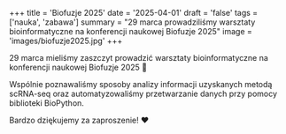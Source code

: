 +++
title = 'Biofuzje 2025'
date = '2025-04-01'
draft = 'false'
tags = ['nauka', 'zabawa']
summary = "29 marca prowadziliśmy warsztaty bioinformatyczne na konferencji naukowej Biofuzje 2025"
image = 'images/biofuzje2025.jpg'
+++

<!-- Tutaj START - cała treść posta -->

29 marca mieliśmy zaszczyt prowadzić warsztaty bioinformatyczne na konferencji naukowej Biofuzje 2025 🤯

Wspólnie poznawaliśmy sposoby analizy informacji uzyskanych metodą scRNA-seq oraz automatyzowaliśmy przetwarzanie danych przy pomocy biblioteki BioPython.

Bardzo dziękujemy za zaproszenie! ❤️
